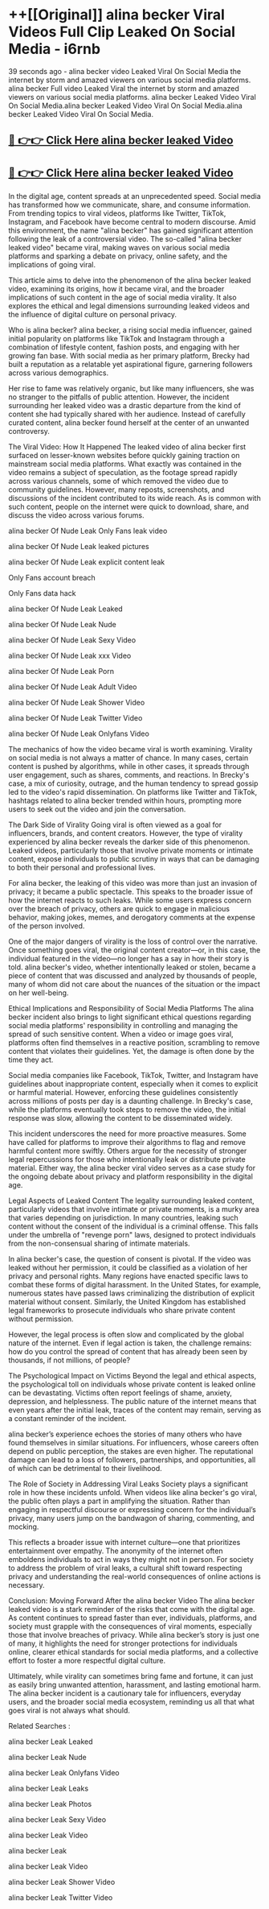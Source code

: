 # ++[[Original]] alina becker Viral Videos Full Clip Leaked On Social Media - i6rnb<br>

39 seconds ago - alina becker video Leaked Viral On Social Media the internet by storm and amazed viewers on various social media platforms.
alina becker Full video Leaked Viral the internet by storm and amazed viewers on various social media platforms. alina becker Leaked Video Viral On Social Media.alina becker Leaked Video Viral On Social Media.alina becker Leaked Video Viral On Social Media.<br>


## [🔴 👉👉 Click Here alina becker leaked Video ](https://onlyclips.site?title=alina_becker&ref=git)

## [🔴 👉👉 Click Here alina becker leaked Video ](https://onlyclips.site?title=alina_becker&ref=git)

In the digital age, content spreads at an unprecedented speed. Social media has transformed how we communicate, share, and consume information. From trending topics to viral videos, platforms like Twitter, TikTok, Instagram, and Facebook have become central to modern discourse. Amid this environment, the name "alina becker" has gained significant attention following the leak of a controversial video. The so-called "alina becker leaked video" became viral, making waves on various social media platforms and sparking a debate on privacy, online safety, and the implications of going viral.

This article aims to delve into the phenomenon of the alina becker leaked video, examining its origins, how it became viral, and the broader implications of such content in the age of social media virality. It also explores the ethical and legal dimensions surrounding leaked videos and the influence of digital culture on personal privacy.

Who is alina becker?
alina becker, a rising social media influencer, gained initial popularity on platforms like TikTok and Instagram through a combination of lifestyle content, fashion posts, and engaging with her growing fan base. With social media as her primary platform, Brecky had built a reputation as a relatable yet aspirational figure, garnering followers across various demographics.

Her rise to fame was relatively organic, but like many influencers, she was no stranger to the pitfalls of public attention. However, the incident surrounding her leaked video was a drastic departure from the kind of content she had typically shared with her audience. Instead of carefully curated content, alina becker found herself at the center of an unwanted controversy.

The Viral Video: How It Happened
The leaked video of alina becker first surfaced on lesser-known websites before quickly gaining traction on mainstream social media platforms. What exactly was contained in the video remains a subject of speculation, as the footage spread rapidly across various channels, some of which removed the video due to community guidelines. However, many reposts, screenshots, and discussions of the incident contributed to its wide reach. As is common with such content, people on the internet were quick to download, share, and discuss the video across various forums.

alina becker Of Nude Leak Only Fans leak video

alina becker Of Nude Leak leaked pictures

alina becker Of Nude Leak explicit content leak

Only Fans account breach

Only Fans data hack

alina becker Of Nude Leak Leaked

alina becker Of Nude Leak Nude

alina becker Of Nude Leak Sexy Video

alina becker Of Nude Leak xxx Video

alina becker Of Nude Leak Porn

alina becker Of Nude Leak Adult Video

alina becker Of Nude Leak Shower Video

alina becker Of Nude Leak Twitter Video

alina becker Of Nude Leak Onlyfans Video

The mechanics of how the video became viral is worth examining. Virality on social media is not always a matter of chance. In many cases, certain content is pushed by algorithms, while in other cases, it spreads through user engagement, such as shares, comments, and reactions. In Brecky's case, a mix of curiosity, outrage, and the human tendency to spread gossip led to the video's rapid dissemination. On platforms like Twitter and TikTok, hashtags related to alina becker trended within hours, prompting more users to seek out the video and join the conversation.

The Dark Side of Virality
Going viral is often viewed as a goal for influencers, brands, and content creators. However, the type of virality experienced by alina becker reveals the darker side of this phenomenon. Leaked videos, particularly those that involve private moments or intimate content, expose individuals to public scrutiny in ways that can be damaging to both their personal and professional lives.

For alina becker, the leaking of this video was more than just an invasion of privacy; it became a public spectacle. This speaks to the broader issue of how the internet reacts to such leaks. While some users express concern over the breach of privacy, others are quick to engage in malicious behavior, making jokes, memes, and derogatory comments at the expense of the person involved.

One of the major dangers of virality is the loss of control over the narrative. Once something goes viral, the original content creator—or, in this case, the individual featured in the video—no longer has a say in how their story is told. alina becker's video, whether intentionally leaked or stolen, became a piece of content that was discussed and analyzed by thousands of people, many of whom did not care about the nuances of the situation or the impact on her well-being.

Ethical Implications and Responsibility of Social Media Platforms
The alina becker incident also brings to light significant ethical questions regarding social media platforms' responsibility in controlling and managing the spread of such sensitive content. When a video or image goes viral, platforms often find themselves in a reactive position, scrambling to remove content that violates their guidelines. Yet, the damage is often done by the time they act.

Social media companies like Facebook, TikTok, Twitter, and Instagram have guidelines about inappropriate content, especially when it comes to explicit or harmful material. However, enforcing these guidelines consistently across millions of posts per day is a daunting challenge. In Brecky's case, while the platforms eventually took steps to remove the video, the initial response was slow, allowing the content to be disseminated widely.

This incident underscores the need for more proactive measures. Some have called for platforms to improve their algorithms to flag and remove harmful content more swiftly. Others argue for the necessity of stronger legal repercussions for those who intentionally leak or distribute private material. Either way, the alina becker viral video serves as a case study for the ongoing debate about privacy and platform responsibility in the digital age.

Legal Aspects of Leaked Content
The legality surrounding leaked content, particularly videos that involve intimate or private moments, is a murky area that varies depending on jurisdiction. In many countries, leaking such content without the consent of the individual is a criminal offense. This falls under the umbrella of "revenge porn" laws, designed to protect individuals from the non-consensual sharing of intimate materials.

In alina becker's case, the question of consent is pivotal. If the video was leaked without her permission, it could be classified as a violation of her privacy and personal rights. Many regions have enacted specific laws to combat these forms of digital harassment. In the United States, for example, numerous states have passed laws criminalizing the distribution of explicit material without consent. Similarly, the United Kingdom has established legal frameworks to prosecute individuals who share private content without permission.

However, the legal process is often slow and complicated by the global nature of the internet. Even if legal action is taken, the challenge remains: how do you control the spread of content that has already been seen by thousands, if not millions, of people?

The Psychological Impact on Victims
Beyond the legal and ethical aspects, the psychological toll on individuals whose private content is leaked online can be devastating. Victims often report feelings of shame, anxiety, depression, and helplessness. The public nature of the internet means that even years after the initial leak, traces of the content may remain, serving as a constant reminder of the incident.

alina becker’s experience echoes the stories of many others who have found themselves in similar situations. For influencers, whose careers often depend on public perception, the stakes are even higher. The reputational damage can lead to a loss of followers, partnerships, and opportunities, all of which can be detrimental to their livelihood.

The Role of Society in Addressing Viral Leaks
Society plays a significant role in how these incidents unfold. When videos like alina becker's go viral, the public often plays a part in amplifying the situation. Rather than engaging in respectful discourse or expressing concern for the individual’s privacy, many users jump on the bandwagon of sharing, commenting, and mocking.

This reflects a broader issue with internet culture—one that prioritizes entertainment over empathy. The anonymity of the internet often emboldens individuals to act in ways they might not in person. For society to address the problem of viral leaks, a cultural shift toward respecting privacy and understanding the real-world consequences of online actions is necessary.

Conclusion: Moving Forward After the alina becker Video
The alina becker leaked video is a stark reminder of the risks that come with the digital age. As content continues to spread faster than ever, individuals, platforms, and society must grapple with the consequences of viral moments, especially those that involve breaches of privacy. While alina becker’s story is just one of many, it highlights the need for stronger protections for individuals online, clearer ethical standards for social media platforms, and a collective effort to foster a more respectful digital culture.

Ultimately, while virality can sometimes bring fame and fortune, it can just as easily bring unwanted attention, harassment, and lasting emotional harm. The alina becker incident is a cautionary tale for influencers, everyday users, and the broader social media ecosystem, reminding us all that what goes viral is not always what should.

Related Searches :

alina becker Leak Leaked

alina becker Leak Nude

alina becker Leak Onlyfans Video

alina becker Leak Leaks

alina becker Leak Photos

alina becker Leak Sexy Video

alina becker Leak Video

alina becker Leak

alina becker Leak Video

alina becker Leak Shower Video

alina becker Leak Twitter Video

